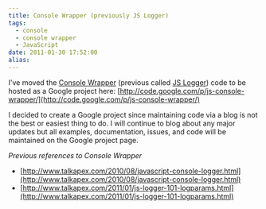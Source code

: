 ```yaml
---
title: Console Wrapper (previously JS Logger)
tags:
  - console
  - console wrapper
  - JavaScript
date: 2011-01-30 17:52:00
alias:
---
```


I've moved the [Console Wrapper](http://code.google.com/p/js-console-wrapper/) (previous called [JS Logger](http://www.talkapex.com/2010/08/javascript-console-logger.html)) code to be hosted as a Google project here: [http://code.google.com/p/js-console-wrapper/](http://code.google.com/p/js-console-wrapper/)

I decided to create a Google project since maintaining code via a blog is not the best or easiest thing to do. I will continue to blog about any major updates but all examples, documentation, issues, and code will be maintained on the Google project page.

<span style="font-style:italic;">Previous references to Console Wrapper
- [http://www.talkapex.com/2010/08/javascript-console-logger.html](http://www.talkapex.com/2010/08/javascript-console-logger.html)
- [http://www.talkapex.com/2011/01/js-logger-101-logparams.html](http://www.talkapex.com/2011/01/js-logger-101-logparams.html)
</span>